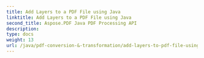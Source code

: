 ```yaml
---
title: Add Layers to a PDF File using Java
linktitle: Add Layers to a PDF File using Java
second_title: Aspose.PDF Java PDF Processing API
description: 
type: docs
weight: 13
url: /java/pdf-conversion-&-transformation/add-layers-to-pdf-file-using-java/
---
```

